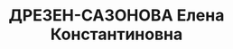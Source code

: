 ---
title: ДРЕЗЕН-САЗОНОВА Елена Константиновна
description: "Род. в 1899, г. Вильно, русская, обр.: среднее, б/п. Проживала: Москва,\
  \ Скатертный пер., д. 3, кв. 5. Литературный работник \n  Арестована 27.05.1937.\
  \ Обв. в к.-р. агитации и участии в шпионско-террористической организации. Приговор:\
  \ ВК ВС СССР, 02.11.1937 – ВМН. Расстреляна 03.11.1937, г.Москва. \n  Реабилитирована\
  \ Пленумом Верховного суда СССР январь 1990"
---